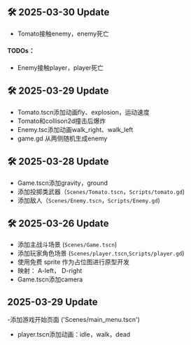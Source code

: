 ## 🛠️ 2025-03-30 Update
- Tomato接触enemy，enemy死亡

#### TODOs：
- Enemy接触player，player死亡

## 🛠️ 2025-03-29 Update
- Tomato.tscn添加动画fly、explosion，运动速度
- Tomato和collison2d撞击后爆炸
- Enemy.tsc添加动画walk_right、walk_left
- game.gd 从两侧随机生成enemy


## 🛠️ 2025-03-28 Update
- Game.tscn添加gravity，ground
- 添加投掷类武器（`Scenes/Tomato.tscn`，`Scripts/tomato.gd`)
- 添加敌人（`Scenes/Enemy.tscn`，`Scripts/Enemy.gd`)

## 🛠️ 2025-03-26 Update
- 添加主战斗场景 (`Scenes/Game.tscn`)  
- 添加玩家角色场景 (`Scenes/player.tscn`,`Scripts/player.gd`)
- 使用免费 sprite 作为占位图进行原型开发
- 映射： A-left， D-right 
- Game.tscn添加camera

## 2025-03-29 Update
-添加游戏开始页面 ('Scenes/main_menu.tscn')
- player.tscn添加动画：idle，walk，dead


